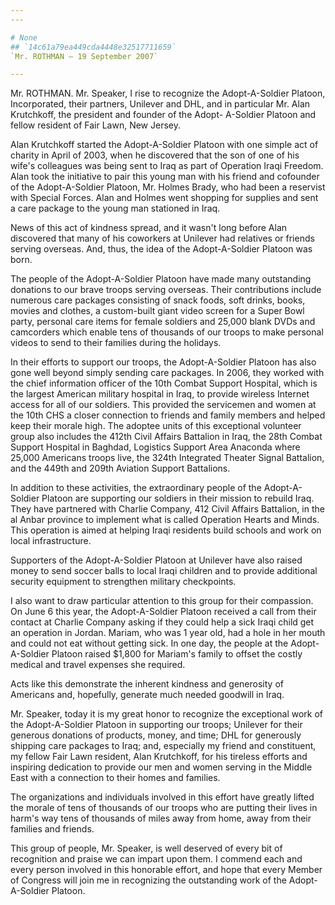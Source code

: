 ```yaml
---
---

# None
## `14c61a79ea449cda4448e32517711659`
`Mr. ROTHMAN — 19 September 2007`

---
```



Mr. ROTHMAN. Mr. Speaker, I rise to recognize the Adopt-A-Soldier 
Platoon, Incorporated, their partners, Unilever and DHL, and in 
particular Mr. Alan Krutchkoff, the president and founder of the Adopt-
A-Soldier Platoon and fellow resident of Fair Lawn, New Jersey.

Alan Krutchkoff started the Adopt-A-Soldier Platoon with one simple 
act of charity in April of 2003, when he discovered that the son of one 
of his wife's colleagues was being sent to Iraq as part of Operation 
Iraqi Freedom. Alan took the initiative to pair this young man with his 
friend and cofounder of the Adopt-A-Soldier Platoon, Mr. Holmes Brady, 
who had been a reservist with Special Forces. Alan and Holmes went 
shopping for supplies and sent a care package to the young man 
stationed in Iraq.

News of this act of kindness spread, and it wasn't long before Alan 
discovered that many of his coworkers at Unilever had relatives or 
friends serving overseas. And, thus, the idea of the Adopt-A-Soldier 
Platoon was born.

The people of the Adopt-A-Soldier Platoon have made many outstanding 
donations to our brave troops serving overseas. Their contributions 
include numerous care packages consisting of snack foods, soft drinks, 
books, movies and clothes, a custom-built giant video screen for a 
Super Bowl party, personal care items for female soldiers and 25,000 
blank DVDs and camcorders which enable tens of thousands of our troops 
to make personal videos to send to their families during the holidays.

In their efforts to support our troops, the Adopt-A-Soldier Platoon 
has also gone well beyond simply sending care packages. In 2006, they 
worked with the chief information officer of the 10th Combat Support 
Hospital, which is the largest American military hospital in Iraq, to 
provide wireless Internet access for all of our soldiers. This provided 
the servicemen and women at the 10th CHS a closer connection to friends 
and family members and helped keep their morale high. The adoptee units 
of this exceptional volunteer group also includes the 412th Civil 
Affairs Battalion in Iraq, the 28th Combat Support Hospital in Baghdad, 
Logistics Support Area Anaconda where 25,000 Americans troops live, the 
324th Integrated Theater Signal Battalion, and the 449th and 209th 
Aviation Support Battalions.

In addition to these activities, the extraordinary people of the 
Adopt-A-Soldier Platoon are supporting our soldiers in their mission to 
rebuild Iraq. They have partnered with Charlie Company, 412 Civil 
Affairs Battalion, in the al Anbar province to implement what is called 
Operation Hearts and Minds. This operation is aimed at helping Iraqi 
residents build schools and work on local infrastructure.

Supporters of the Adopt-A-Soldier Platoon at Unilever have also 
raised money to send soccer balls to local Iraqi children and to 
provide additional security equipment to strengthen military 
checkpoints.

I also want to draw particular attention to this group for their 
compassion. On June 6 this year, the Adopt-A-Soldier Platoon received a 
call from their contact at Charlie Company asking if they could help a 
sick Iraqi child get an operation in Jordan. Mariam, who was 1 year 
old, had a hole in her mouth and could not eat without getting sick. In 
one day, the people at the Adopt-A-Soldier Platoon raised $1,800 for 
Mariam's family to offset the costly medical and travel expenses she 
required.

Acts like this demonstrate the inherent kindness and generosity of 
Americans and, hopefully, generate much needed goodwill in Iraq.

Mr. Speaker, today it is my great honor to recognize the exceptional 
work of the Adopt-A-Soldier Platoon in supporting our troops; Unilever 
for their generous donations of products, money, and time; DHL for 
generously shipping care packages to Iraq; and, especially my friend 
and constituent, my fellow Fair Lawn resident, Alan Krutchkoff, for his 
tireless efforts and inspiring dedication to provide our men and women 
serving in the Middle East with a connection to their homes and 
families.

The organizations and individuals involved in this effort have 
greatly lifted the morale of tens of thousands of our troops who are 
putting their lives in harm's way tens of thousands of miles away from 
home, away from their families and friends.

This group of people, Mr. Speaker, is well deserved of every bit of 
recognition and praise we can impart upon them. I commend each and 
every person involved in this honorable effort, and hope that every 
Member of Congress will join me in recognizing the outstanding work of 
the Adopt-A-Soldier Platoon.
